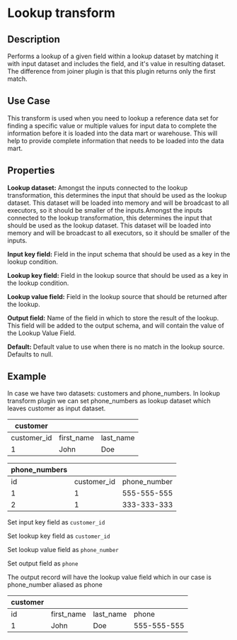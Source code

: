 # Lookup transform

Description
----------- 
Performs a lookup of a given field within a lookup dataset by matching it with input dataset and includes the 
field, and it's value in resulting dataset. The difference from joiner plugin is that this plugin returns only 
the first match.


Use Case
--------
This transform is used when you need to lookup a reference data set for finding a specific value or multiple 
values for input data to complete the information before it is loaded into the data mart or warehouse. 
This will help to provide complete information that needs to be loaded into the data mart.

Properties
----------
**Lookup dataset:** Amongst the inputs connected to the lookup transformation, this determines the input that should be
used as the lookup dataset. This dataset will be loaded into memory and will be broadcast to all executors, 
so it should be smaller of the inputs.Amongst the inputs connected to the lookup transformation, 
this determines the input that should be used as the lookup dataset. This dataset will be loaded into memory 
and will be broadcast to all executors, so it should be smaller of the inputs.

**Input key field:** Field in the input schema that should be used as a key in the lookup condition.

**Lookup key field:** Field in the lookup source that should be used as a key in the lookup condition.

**Lookup value field:** Field in the lookup source that should be returned after the lookup.

**Output field:** Name of the field in which to store the result of the lookup. This field will be added to the output 
schema, and will contain the value of the Lookup Value Field.

**Default:** Default value to use when there is no match in the lookup source. Defaults to null.

Example
-------
In case we have two datasets: customers and phone_numbers. In lookup transform plugin we can set phone_numbers as 
lookup dataset which leaves customer as input dataset.
 
|customer    |           |          |
|------------|-----------|----------|
|customer_id |first_name |last_name |
|1           |John       |Doe       |

|phone_numbers|   |             |
|----|------------|-------------|
|id  |customer_id |phone_number |
|1   |1           | 555-555-555 |
|2   |1           | 333-333-333 |

Set input key field as `customer_id`

Set lookup key field as `customer_id`

Set lookup value field as `phone_number`

Set output field as `phone`

The output record will have the lookup value field which in our case is phone_number aliased as phone

|customer|        |          |             |
|----|------------|----------|-------------|
|id  |first_name  |last_name |phone        |
|1   |John        |Doe       |555-555-555  |


